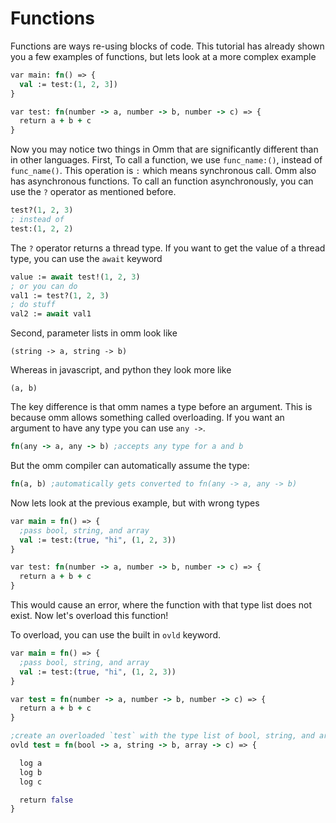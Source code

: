 # Functions

Functions are ways re-using blocks of code. This tutorial has already shown you a few examples of functions, but lets look at a more complex example

```clojure
var main: fn() => {
  val := test:(1, 2, 3])
}

var test: fn(number -> a, number -> b, number -> c) => {
  return a + b + c
}
```

Now you may notice two things in Omm that are significantly different than in other languages. First, To call a function, we use `func_name:()`, instead of `func_name()`. This operation is `:` which means synchronous call. Omm also has asynchronous functions. To call an function asynchronously, you can use the `?` operator as mentioned before.

```clojure
test?(1, 2, 3)
; instead of
test:(1, 2, 2)
```

The `?` operator returns a thread type. If you want to get the value of a thread type, you can use the `await` keyword

```clojure
value := await test!(1, 2, 3)
; or you can do
val1 := test?(1, 2, 3)
; do stuff
val2 := await val1
```

Second, parameter lists in omm look like
```
(string -> a, string -> b)
```
Whereas in javascript, and python they look more like
```
(a, b)
```
The key difference is that omm names a type before an argument. This is because omm allows something called overloading. If you want an argument to have any type you can use `any ->`.
```clojure
fn(any -> a, any -> b) ;accepts any type for a and b
```

But the omm compiler can automatically assume the type:

```clojure
fn(a, b) ;automatically gets converted to fn(any -> a, any -> b)
```

Now lets look at the previous example, but with wrong types

```clojure
var main = fn() => {
  ;pass bool, string, and array
  val := test:(true, "hi", (1, 2, 3))
}

var test: fn(number -> a, number -> b, number -> c) => {
  return a + b + c
}
```

This would cause an error, where the function with that type list does not exist. Now let's overload this function!

To overload, you can use the built in `ovld` keyword.

```clojure
var main = fn() => {
  ;pass bool, string, and array
  val := test:(true, "hi", (1, 2, 3))
}

var test = fn(number -> a, number -> b, number -> c) => {
  return a + b + c
}

;create an overloaded `test` with the type list of bool, string, and array
ovld test = fn(bool -> a, string -> b, array -> c) => {

  log a
  log b
  log c

  return false
}
```
